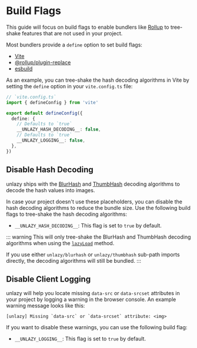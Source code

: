 # Build Flags

This guide will focus on build flags to enable bundlers like [Rollup](https://rollupjs.org) to tree-shake features that are not used in your project.

Most bundlers provide a `define` option to set build flags:

- [Vite](https://vitejs.dev/config/shared-options.html#define)
- [@rollup/plugin-replace](https://www.npmjs.com/package/@rollup/plugin-replace)
- [esbuild](https://esbuild.github.io/api/#define)

As an example, you can tree-shake the hash decoding algorithms in Vite by setting the `define` option in your `vite.config.ts` file:

```ts
// `vite.config.ts`
import { defineConfig } from 'vite'

export default defineConfig({
  define: {
    // Defaults to `true`
    __UNLAZY_HASH_DECODING__: false,
    // Defaults to `true`
    __UNLAZY_LOGGING__: false,
  },
})
```

## Disable Hash Decoding <Badge type="info" text="^0.10.0" />

unlazy ships with the [BlurHash](/placeholders/blurhash) and [ThumbHash](/placeholders/thumbhash) decoding algorithms to decode the hash values into images.

In case your project doesn't use these placeholders, you can disable the hash decoding algorithms to reduce the bundle size. Use the following build flags to tree-shake the hash decoding algorithms:

- `__UNLAZY_HASH_DECODING__`: This flag is set to `true` by default.

::: warning
This will only tree-shake the BlurHash and ThumbHash decoding algorithms when using the [`lazyLoad`](/api/lazy-load) method.

If you use either `unlazy/blurhash` or `unlazy/thumbhash` sub-path imports directly, the decoding algorithms will still be bundled.
:::

## Disable Client Logging <Badge type="info" text="^0.10.2" />

unlazy will help you locate missing `data-src` or `data-srcset` attributes in your project by logging a warning in the browser console. An example warning message looks like this:

```
[unlazy] Missing `data-src` or `data-srcset` attribute: <img>
```

If you want to disable these warnings, you can use the following build flag:

- `__UNLAZY_LOGGING__`: This flag is set to `true` by default.
